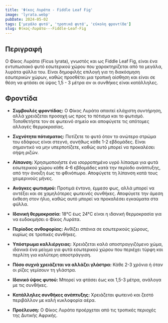 ```yaml
---
title: 'Φίκος Λυράτα - Fiddle Leaf Fig'
image: 'lyrata.webp'
pubDate: 2024-05-02
tags: ['μεγάλο φυτό', 'τροπικά φυτά', 'εύκολη φροντίδα']
slug: Φίκος-Λυράτα---Fiddle-Leaf-Fig
---
```


**Περιγραφή**
----------------
Ο Φίκος Λυράτα (Ficus lyrata), γνωστός και ως Fiddle Leaf Fig, είναι ένα εντυπωσιακό φυτό εσωτερικού χώρου που χαρακτηρίζεται από τα μεγάλα, λυράτα φύλλα του. Είναι δημοφιλής επιλογή για τη διακόσμηση εσωτερικών χώρων, καθώς προσθέτει μια τροπική αίσθηση και είναι σε θέση να φτάσει σε ύψος 1,5 - 3 μέτρα αν οι συνθήκες είναι κατάλληλες.

**Φροντίδα**
--------------
* **Συμβουλές φροντίδας:** 
  Ο Φίκος Λυράτα απαιτεί ελάχιστη συντήρηση, αλλά χρειάζεται προσοχή ως προς το πότισμα και το φωτισμό. Τοποθετήστε τον σε φωτεινό σημείο και αποφύγετε τις απότομες αλλαγές θερμοκρασίας.

* **Συχνότητα πότισματος:** 
  Ποτίζετε το φυτό όταν το ανώτερο στρώμα του εδάφους είναι στεγνό, συνήθως κάθε 1-2 εβδομάδες. Είναι σημαντικό να μην υπερποτίζετε, καθώς αυτό μπορεί να προκαλέσει σήψη ριζών.

* **Λίπανση:** 
  Χρησιμοποιήστε ένα ισορροπημένο υγρό λίπασμα για φυτά εσωτερικού χώρου κάθε 4-6 εβδομάδες κατά την περίοδο ανάπτυξης, από την άνοιξη έως το φθινόπωρο. Αποφύγετε τη λίπανση κατά τους χειμερινούς μήνες.

* **Ανάγκες φωτισμού:** 
  Προτιμά έντονο, έμμεσο φως, αλλά μπορεί να αντέξει και σε χαμηλότερες φωτεινές συνθήκες. Αποφύγετε την άμεση έκθεση στον ήλιο, καθώς αυτό μπορεί να προκαλέσει εγκαύματα στα φύλλα.

* **Ιδανική θερμοκρασία:** 
  18°C έως 24°C είναι η ιδανική θερμοκρασία για να ευδοκιμήσει ο Φίκος Λυράτα.

* **Περίοδος ανθοφορίας:**
  Ανθίζει σπάνια σε εσωτερικούς χώρους, κυρίως σε τροπικές συνθήκες.

* **Υπόστρωμα καλλιέργειας:**
  Χρειάζεται καλά αποστραγγιζόμενο χώμα, ιδανικά ένα μείγμα για φυτά εσωτερικού χώρου που περιέχει τύρφη και περλίτη για καλύτερη αποστράγγιση.

* **Πόσο συχνά χρειάζεται να αλλάζει γλάστρα:** 
  Κάθε 2-3 χρόνια ή όταν οι ρίζες γεμίσουν τη γλάστρα.

* **Ιδανικό ύψος φυτού:** 
  Μπορεί να φτάσει έως και 1,5-3 μέτρα, ανάλογα με τις συνθήκες.

* **Κατάλληλες συνθήκες ανάπτυξης:** 
  Χρειάζεται φωτεινό και ζεστό περιβάλλον με καλή κυκλοφορία αέρα.

* **Προέλευση:**
  Ο Φίκος Λυράτα προέρχεται από τις τροπικές περιοχές της Δυτικής Αφρικής.